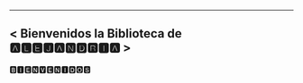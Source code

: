 __________________________________________
< Bienvenidos la Biblioteca de 🅰🅻🅴🅹🅰🅽🅳🆁🅸🅰 >
 -----------------------------------------

 🅱🅸🅴🅽🆅🅴🅽🅸🅳🅾🆂